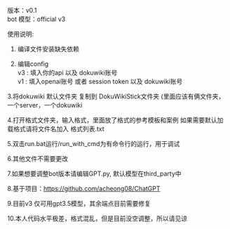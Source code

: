版本：v0.1  
bot 模型：official v3  
 
使用说明: 

1. 编译文件安装缺失依赖  
 
2. 编辑config  
	v3 : 填入你的api 以及 dokuwiki账号  
	v1 : 填入openai账号 或者 session token 以及 dokuwiki账号  
	
 3.将dokuwiki 默认文件夹 复制到 DokuWikiStick文件夹 (里面应该有俩文件夹，一个server，一个dokuwiki  
 
 4.打开格式文件夹，输入格式，里面放了格式的参考模板和案例 如果需要默认加载格式请将文件名加入 格式列表.txt  
 
 5.双击run.bat运行/run_with_cmd为有命令行的运行，用于调试  
 
 6.其他文件不需要更改  
 
 7.如果想要调整bot版本请编辑GPT.py, 默认模型在third_party中  
 
 8.基于项目：https://github.com/acheong08/ChatGPT  
 
 9.目前v3 仅可用gpt3.5模型，其余端点目前需要修复  
 
 10.本人代码水平极差，格式混乱，但是目前没空调整，所以请见谅  
